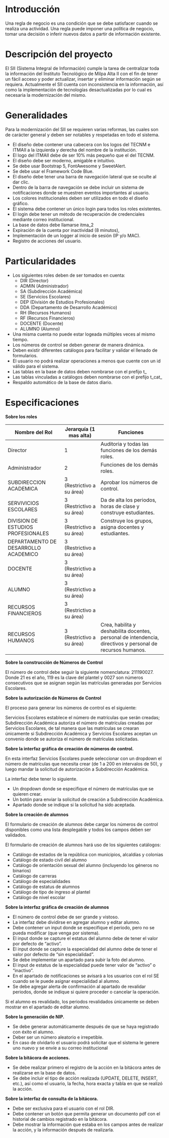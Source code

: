 # **Introducción**
Una regla de negocio es una condición que se debe satisfacer cuando se realiza una actividad. Una regla puede imponer una política de negocio, tomar una decisión o inferir nuevos datos a partir de información existente.
# **Descripción del proyecto**
El SII (Sistema Integral de Información) cumple la tarea de centralizar toda la información del Instituto Tecnológico de Milpa Alta II con el fin de tener un fácil acceso y poder actualizar, insertar y eliminar información según se requiera. Actualmente el SII cuenta con inconsistencia en la información, así como la implementación de tecnologías desactualizadas por lo cual es necesaria la modernización del mismo.
# **Generalidades**
Para la modernización del SII se requieren varias reformas, las cuales son de carácter general y deben ser notables y respetadas en todo el sistema.
-	El diseño debe contener una cabecera con los logos del TECNM e ITMAII a la izquierda y derecha del nombre de la institución.
-	El logo del ITMAII debe de ser 10% más pequeño que el del TECNM.
-	El diseño debe ser moderno, amigable e intuitivo.
-	Se debe usar Bootstrap 5, FontAwesome y SweetAlert.
-	Se debe usar el Framework Code Blue.
-	El diseño debe tener una barra de navegación lateral que se oculte al dar clic.
-	Dentro de la barra de navegación se debe incluir un sistema de notificaciones donde se muestren eventos importantes al usuario.
-	Los colores institucionales deben ser utilizados en todo el diseño gráfico.
-	El sistema debe contener un único login para todos los roles existentes.
-	El login debe tener un método de recuperación de credenciales mediante correo institucional.
-	La base de datos debe llamarse itma_2
-	Expiración de la cuenta por inactividad (8 minutos),
-	Implementación de un logger al inicio de sesión (IP y/o MAC).
-	Registro de acciones del usuario.
# **Particularidades**
-	Los siguientes roles deben de ser tomados en cuenta:
    -	DIR (Director)
    -	ADMIN (Administrador)
    -	SA (Subdirección Académica)
    -	SE (Servicios Escolares)
    -	DEP (División de Estudios Profesionales)
    -	DDA (Departamento de Desarrollo Académico)
    -	RH (Recursos Humanos)
    -	RF (Recursos Financieros)
    -	DOCENTE (Docente)
    -	ALUMNO (Alumno)
-	Una misma cuenta no puede estar logeada múltiples veces al mismo tiempo.
-	Los números de control se deben generar de manera dinámica.
-	Deben existir diferentes catálogos para facilitar y validar el llenado de formularios.
-	El usuario no podrá realizar operaciones a menos que cuente con un id válido para el sistema.
-	Las tablas en la base de datos deben nombrarse con el prefijo t_
-	Las tablas vinculadas a catálogos deben nombrarse con el prefijo t_cat_
-	Respaldo automático de la base de datos diario.
# **Especificaciones**
**Sobre los roles**

| **Nombre del Rol**                   | **Jerarquía (1 mas alta)** | **Funciones**                                                                                              |
|--------------------------------------|----------------------------|------------------------------------------------------------------------------------------------------------|
| Director                             | 1                          | Auditoria y todas las funciones de los demás roles.                                                        |
| Administrador                        | 2                          | Funciones de los demás roles.                                                                              |
| SUBDIRECCION ACADEMICA               | 3 (Restrictivo a su área)  | Aprobar los números de control.                                                                            |
| SERVIVICIOS ESCOLARES                | 3 (Restrictivo a su área)  | Da de alta los periodos, horas de clase y construye estudiantes.                                           |
| DIVISION DE ESTUDIOS PROFESIONALES   | 3 (Restrictivo a su área)  | Construye los grupos, asigna docentes y estudiantes.                                                       |
| DEPARTAMENTO DE DESARROLLO ACADEMICO | 3 (Restrictivo a su área)  |                                                                                                            |
| DOCENTE                              | 3 (Restrictivo a su área)  |                                                                                                            |
| ALUMNO                               | 3 (Restrictivo a su área)  |                                                                                                            |
| RECURSOS FINANCIEROS                 | 3 (Restrictivo a su área)  |                                                                                                            |
| RECURSOS HUMANOS                     | 3 (Restrictivo a su área)  | Crea, habilita y deshabilita docentes, personal de intendencia, directivos y personal de recursos humanos. |

**Sobre la construcción de Números de Control**

El número de control debe seguir la siguiente nomenclatura: 211190027. Donde 21 es el año, 119 es la clave del plantel y 0027 son números consecutivos que se asignan según las matrículas generadas por Servicios Escolares.

**Sobre la autorización de Números de Control**

El proceso para generar los números de control es el siguiente:

Servicios Escolares establece el número de matrículas que serán creadas; Subdirección Académica autoriza el número de matrículas creadas por Servicios Escolares, de tal manera que las matrículas se crearan únicamente si Subdirección Académica y Servicios Escolares aceptan un convenio donde se autoriza el número de matrículas solicitadas.

**Sobre la interfaz gráfica de creación de números de control.**

En esta interfaz Servicios Escolares puede seleccionar con un dropdown el número de matrículas que necesita crear (de 1 a 200 en intervalos de 50), y luego mandar la solicitud de autorización a Subdirección Académica.

La interfaz debe tener lo siguiente.

-	Un dropdown donde se especifique el número de matrículas que se quieren crear.
-	Un botón para enviar la solicitud de creación a Subdirección Académica.
-	Apartado donde se indique si la solicitud ha sido aceptada.

**Sobre la creación de alumnos**

El formulario de creación de alumnos debe cargar los números de control disponibles como una lista desplegable y todos los campos deben ser validados.

El formulario de creación de alumnos hará uso de los siguientes catálogos:

-	Catálogo de estados de la república con municipios, alcaldías y colonias
-	Catálogo de estado civil del alumno
-	Catálogo de orientación sexual del alumno (incluyendo los géneros no binarios)
-	Catálogo de carreras
-	Catálogo de especialidades
-	Catálogo de estatus de alumnos
-	Catálogo de tipo de ingreso al plantel
-	Catálogo de nivel escolar

**Sobre la interfaz gráfica de creación de alumnos**

-	El número de control debe de ser grande y vistoso.
-	La interfaz debe dividirse en agregar alumno y editar alumno.
-	Debe contener un input donde se especifique el periodo, pero no se pueda modificar (que venga por sistema).
-	El input donde se capture el estatus del alumno debe de tener el valor por defecto de “activo”.
-	El input donde se capture la especialidad del alumno debe de tener el valor por defecto de “sin especialidad”.
-	Se debe implementar un apartado para subir la foto del alumno.
-	El input de estatus de la especialidad puede tener valor de “activo” o “inactivo”.
-	En el apartado de notificaciones se avisará a los usuarios con el rol SE cuando se le puede asignar especialidad al alumno.
-	Se debe agregar alerta de confirmación al apartado de revalidar periodos, donde se indique si quiere proceder o cancelar la operación.

Si el alumno es revalidado, los periodos revalidados únicamente se deben mostrar en el apartado de editar alumno.

**Sobre la generación de NIP.**

-	Se debe generar automáticamente después de que se haya registrado con éxito el alumno.
-	Deber ser un número aleatorio e irrepetible.
-	En caso de olvidarlo el usuario podrá solicitar que el sistema le genere uno nuevo y se envíe a su correo institucional

**Sobre la bitácora de acciones.**

-	Se debe realizar primero el registro de la acción en la bitácora antes de realizarse en la base de datos.
-	Se debe incluir el tipo de acción realizada (UPDATE, DELETE, INSERT, etc.), así como el usuario, la fecha, hora exacta y tabla en que se realizó la acción.

**Sobre la interfaz de consulta de la bitácora.**
-	Debe ser exclusiva para el usuario con el rol DIR.
-	Debe contener un botón que permita generar un documento pdf con el historial de cambios registrado en la bitácora.
-	Debe mostrar la información que estaba en los campos antes de realizar la acción, y la información después de realizarla.






